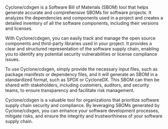 Cyclone/cdxgen is a Software Bill of Materials (SBOM) tool that helps generate accurate and comprehensive SBOMs for software projects. It analyzes the dependencies and components used in a project and creates a detailed inventory of all the software components, including their versions and licenses.

With Cyclone/cdxgen, you can easily track and manage the open source components and third-party libraries used in your project. It provides a clear and structured representation of the software supply chain, enabling you to identify any potential security vulnerabilities or license compliance issues.

To use Cyclone/cdxgen, simply provide the necessary input files, such as package manifests or dependency files, and it will generate an SBOM in a standardized format, such as SPDX or CycloneDX. This SBOM can then be shared with stakeholders, including customers, auditors, and security teams, to ensure transparency and facilitate risk management.

Cyclone/cdxgen is a valuable tool for organizations that prioritize software supply chain security and compliance. By leveraging SBOMs generated by Cyclone/cdxgen, you can enhance your software development processes, mitigate risks, and ensure the integrity and trustworthiness of your software supply chain.
